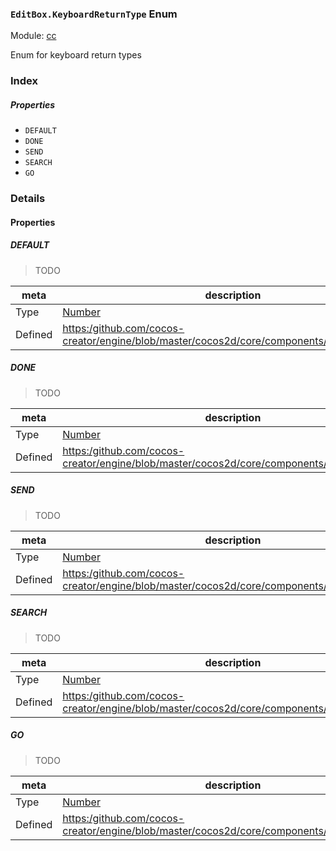 ### `EditBox.KeyboardReturnType` Enum



Module: [cc](../modules/cc.md)




Enum for keyboard return types

### Index

##### Properties

  - `DEFAULT`
  - `DONE`
  - `SEND`
  - `SEARCH`
  - `GO`

### Details

#### Properties


##### DEFAULT

> TODO

| meta | description |
|------|-------------|
| Type | <a href="https://developer.mozilla.org/en/JavaScript/Reference/Global_Objects/Number" class="crosslink external" target="_blank">Number</a> |
| Defined | [https:/github.com/cocos-creator/engine/blob/master/cocos2d/core/components/CCEditBox.js:37](https:/github.com/cocos-creator/engine/blob/master/cocos2d/core/components/CCEditBox.js#L37) |



##### DONE

> TODO

| meta | description |
|------|-------------|
| Type | <a href="https://developer.mozilla.org/en/JavaScript/Reference/Global_Objects/Number" class="crosslink external" target="_blank">Number</a> |
| Defined | [https:/github.com/cocos-creator/engine/blob/master/cocos2d/core/components/CCEditBox.js:42](https:/github.com/cocos-creator/engine/blob/master/cocos2d/core/components/CCEditBox.js#L42) |



##### SEND

> TODO

| meta | description |
|------|-------------|
| Type | <a href="https://developer.mozilla.org/en/JavaScript/Reference/Global_Objects/Number" class="crosslink external" target="_blank">Number</a> |
| Defined | [https:/github.com/cocos-creator/engine/blob/master/cocos2d/core/components/CCEditBox.js:47](https:/github.com/cocos-creator/engine/blob/master/cocos2d/core/components/CCEditBox.js#L47) |



##### SEARCH

> TODO

| meta | description |
|------|-------------|
| Type | <a href="https://developer.mozilla.org/en/JavaScript/Reference/Global_Objects/Number" class="crosslink external" target="_blank">Number</a> |
| Defined | [https:/github.com/cocos-creator/engine/blob/master/cocos2d/core/components/CCEditBox.js:52](https:/github.com/cocos-creator/engine/blob/master/cocos2d/core/components/CCEditBox.js#L52) |



##### GO

> TODO

| meta | description |
|------|-------------|
| Type | <a href="https://developer.mozilla.org/en/JavaScript/Reference/Global_Objects/Number" class="crosslink external" target="_blank">Number</a> |
| Defined | [https:/github.com/cocos-creator/engine/blob/master/cocos2d/core/components/CCEditBox.js:57](https:/github.com/cocos-creator/engine/blob/master/cocos2d/core/components/CCEditBox.js#L57) |


